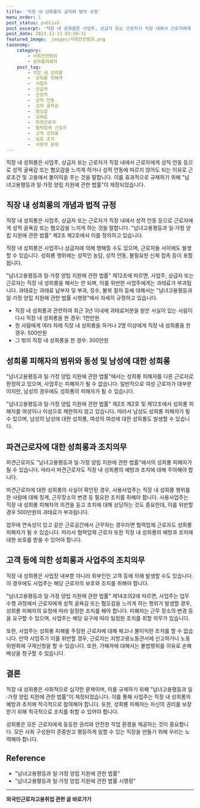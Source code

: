 ```yaml
---
title: '직장 내 성희롱의 금지와 법적 규정'
menu_order: 1
post_status: publish
post_excerpt: '직장 내 성희롱은 사업주, 상급자 또는 근로자가 직장 내에서 근로자에게 성적 언동 등으로 성적 굴욕감 또는 혐오감을 느끼게 하거나 성적 언동에 따르지 않아도 되는 이유로 근로조건 및 고용에서 불이익을 주는 것을 말합니다. 이를 효과적으로 규제하기 위해  남녀고용평등과 일 가정 양립 지원에 관한 법률 이 제정되었습니다.'
post_date: 2023-12-13 02:50:31
featured_image: _images/사회안전범죄.png
taxonomy:
    category:
        - 사회안전범죄
        - 성희롱피해자
    post_tag:
        - 직장 내 성희롱
        -  성희롱 피해자
        -  사업주
        -  상급자
        -  근로자
        -  성적 언동
        -  성적 굴욕감
        -  혐오감
        -  과태료
        -  파견근로자
        -  협력업체 근로자
        -  고객 성희롱
        -  보호 조치
        -  사회적 문제
---
```



직장 내 성희롱은 사업주, 상급자 또는 근로자가 직장 내에서 근로자에게 성적 언동 등으로 성적 굴욕감 또는 혐오감을 느끼게 하거나 성적 언동에 따르지 않아도 되는 이유로 근로조건 및 고용에서 불이익을 주는 것을 말합니다. 이를 효과적으로 규제하기 위해 "남녀고용평등과 일·가정 양립 지원에 관한 법률"이 제정되었습니다.

## 직장 내 성희롱의 개념과 법적 규정

직장 내 성희롱은 사업주, 상급자 또는 근로자가 직장 내에서 성적 언동 등으로 근로자에게 성적 굴욕감 또는 혐오감을 느끼게 하는 것을 말합니다. "남녀고용평등과 일·가정 양립 지원에 관한 법률" 제2조 제2호에서 이를 정의하고 있습니다.

직장 내 성희롱은 사업주나 상급자에 의해 행해질 수도 있으며, 근로자들 사이에도 발생할 수 있습니다. 성희롱 행위에는 성적인 농담, 성적 언동, 불필요한 신체 접촉 등이 포함됩니다.

"남녀고용평등과 일·가정 양립 지원에 관한 법률" 제12조에 따르면, 사업주, 상급자 또는 근로자는 직장 내 성희롱을 해서는 안 되며, 이를 위반한 사업주에게는 과태료가 부과됩니다. 과태료는 과태료 납부자 및 부과, 징수, 불복 절차 등에 대해서는 "남녀고용평등과 일·가정 양립 지원에 관한 법률 시행령"에서 자세히 규정하고 있습니다.

- 직장 내 성희롱과 관련하여 최근 3년 이내에 과태료처분을 받은 사실이 있는 사람이 다시 직장 내 성희롱을 한 경우: 1천만원
- 한 사람에게 여러 차례 직장 내 성희롱을 하거나 2명 이상에게 직장 내 성희롱을 한 경우: 500만원
- 그 밖의 직장 내 성희롱을 한 경우: 300만원

## 성희롱 피해자의 범위와 동성 및 남성에 대한 성희롱

"남녀고용평등과 일·가정 양립 지원에 관한 법률"에서는 성희롱 피해자를 다른 근로자로 한정하고 있으며, 사업주는 피해자가 될 수 없습니다. 일반적으로 여성 근로자가 대부분이지만, 남성의 경우에도 성희롱의 피해자가 될 수 있습니다.

"남녀고용평등과 일·가정 양립 지원에 관한 법률" 제2조 제2호 및 제12조에서 성희롱 피해자를 여성이나 이성으로 제한하지 않고 있습니다. 따라서 남성도 성희롱 피해자가 될 수 있으며, 남성의 남성에 대한 성희롱, 여성의 여성에 대한 성희롱도 발생할 수 있습니다.

## 파견근로자에 대한 성희롱과 조치의무

파견근로자도 "남녀고용평등과 일·가정 양립 지원에 관한 법률"에서의 성희롱 피해자가 될 수 있습니다. 따라서 파견근로자도 직장 내 성희롱의 예방과 조치에 대해 주의해야 합니다.

파견근로자에 대한 성희롱의 사실이 확인된 경우, 사용사업주는 직장 내 성희롱 행위를 한 사람에 대해 징계, 근무장소의 변경 등 필요한 조치를 취해야 합니다. 사용사업주는 직장 내 성희롱 피해자의 의견을 듣고 조치에 대해 상담하는 것도 중요한데, 이를 위반할 경우 500만원의 과태료가 부과됩니다.

업무에 연속성이 있고 같은 근로공간에서 근무하는 경우라면 협력업체 근로자도 성희롱 피해자가 될 수 있습니다. 따라서 협력업체 근로자 또한 직장 내 성희롱의 예방과 조치에 대한 보호를 받을 수 있어야 합니다.

## 고객 등에 의한 성희롱과 사업주의 조치의무

직장 내 성희롱은 사업장 내부뿐 아니라 외부인인 고객 등에 의해 발생할 수도 있습니다. 이 경우에도 사업주는 해당 근로자의 보호와 조치를 취해야 합니다.

"남녀고용평등과 일·가정 양립 지원에 관한 법률" 제14조의2에 따르면, 사업주는 업무 수행 과정에서 근로자에게 성적 굴욕감 또는 혐오감을 느끼게 하는 행위가 발생할 경우, 성희롱 피해자의 요청에 따라 일정한 조치를 해야 합니다. 피해자는 근무 장소의 변경 등을 요구할 수 있으며, 사업주는 해당 요구에 따라 일정한 조치를 취할 의무가 있습니다.

또한, 사업주는 성희롱 피해를 주장한 근로자에 대해 해고나 불이익한 조치를 할 수 없습니다. 만약 사업주가 이를 위반할 경우, 근로자는 지방고용노동관서에 신고하거나 노동위원회에 구제신청을 할 수 있습니다. 또한, 가해자에 대해서는 불법행위를 이유로 손해배상을 청구할 수 있습니다.

## 결론

직장 내 성희롱은 사회적으로 심각한 문제이며, 이를 규제하기 위해 "남녀고용평등과 일·가정 양립 지원에 관한 법률"이 제정되었습니다. 이를 통해 사업주는 직장 내 성희롱의 예방과 조치에 적극적으로 참여해야 합니다. 또한, 성희롱 피해자는 자신의 권리를 보장받기 위해 적극적으로 조치를 취할 수 있어야 합니다.

성희롱은 모든 근로자에게 동등한 권리와 안전한 작업 환경을 제공하는 것이 중요합니다. 모든 사회 구성원이 존중받고 평등하게 일할 수 있는 직장을 만들기 위해 우리는 노력해야 합니다.

## Reference

- "남녀고용평등과 일·가정 양립 지원에 관한 법률"
- "남녀고용평등과 일·가정 양립 지원에 관한 법률 시행령"
<!-- wp:separator -->
<hr class="wp-block-separator has-alpha-channel-opacity"/>
<!-- /wp:separator -->

<!-- wp:group {"backgroundColor":"base","layout":{"type":"constrained"}} -->
<div class="wp-block-group has-base-background-color has-background"><!-- wp:paragraph {"align":"center","fontSize":"medium"} -->
<p class="has-text-align-center has-large-font-size"><strong>외국인근로자고용취업 관련 글 바로가기</strong></p>
<!-- /wp:paragraph -->


<!-- wp:latest-posts
{"categories":[{"id":10884,"count":19,"description":"","link":"https://uknowlaw.com/category/%ec%99%b8%ea%b5%ad%ec%9d%b8%ea%b7%bc%eb%a1%9c%ec%9e%90%ea%b3%a0%ec%9a%a9%ec%b7%a8%ec%97%85/","name":"외국인근로자고용취업","slug":"외국인근로자고용취업","taxonomy":"category","parent":0,"meta":[],"_links":{"self":[{"href":"https://uknowlaw.com/wp-json/wp/v2/categories/10884"}],"collection":[{"href":"https://uknowlaw.com/wp-json/wp/v2/categories"}],"about":[{"href":"https://uknowlaw.com/wp-json/wp/v2/taxonomies/category"}],"wp:post_type":[{"href":"https://uknowlaw.com/wp-json/wp/v2/posts?categories=10884"}],"curies":[{"name":"wp","href":"https://api.w.org/{rel}","templated":true}]}}],"postsToShow":100,"excerptLength":28,"postLayout":"grid","columns":2,"featuredImageAlign":"left","featuredImageSizeSlug":"large","fontSize":"small"} /--></div>
<!-- /wp:group -->